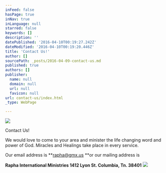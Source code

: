 ```yaml
---
inFeed: false
hasPage: true
inNav: true
inLanguage: null
starred: false
keywords: []
description: ''
datePublished: '2016-04-10T00:19:27.242Z'
dateModified: '2016-04-10T00:19:20.446Z'
title: 'Contact Us!'
author: []
sourcePath: _posts/2016-04-09-contact-us.md
published: true
authors: []
publisher:
  name: null
  domain: null
  url: null
  favicon: null
url: contact-us/index.html
_type: WebPage

---
```

![](https://the-grid-user-content.s3-us-west-2.amazonaws.com/01d06876-f4ea-4e06-928d-1e86e431d3a8.jpg)

Contact Us!

We would love to come to your area and minister the life changing word 
and power of God. Miracles and Healings take place in every service. 

Our
email address is **rapha@gmx.us **or our mailing address is 

**Rapha International Ministries 1412 Lyon St. Columbia, Tn. 38401**
![](https://s3-us-west-2.amazonaws.com/the-grid-img/p/844c1f407d3c4249471a7586f36beb655b625bf4.jpg)